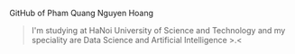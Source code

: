 GitHub of Pham Quang Nguyen Hoang
> I'm studying at HaNoi University of Science and Technology and my speciality are Data Science and Artificial Intelligence
>               >.<
